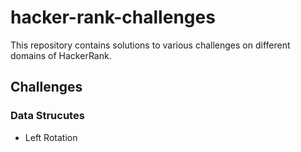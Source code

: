 # hacker-rank-challenges
This repository contains solutions to various challenges on different domains of HackerRank.

## Challenges

### Data Strucutes
- Left Rotation

